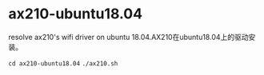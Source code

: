 # ax210-ubuntu18.04
resolve ax210's wifi driver on ubuntu 18.04.AX210在ubuntu18.04上的驱动安装。

``cd ax210-ubuntu18.04``
``./ax210.sh``
